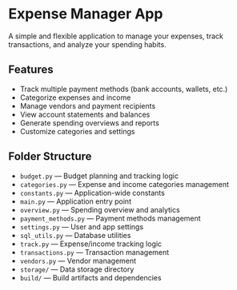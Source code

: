 # Expense Manager App

A simple and flexible application to manage your expenses, track transactions, and analyze your spending habits.

## Features

- Track multiple payment methods (bank accounts, wallets, etc.)
- Categorize expenses and income
- Manage vendors and payment recipients
- View account statements and balances
- Generate spending overviews and reports
- Customize categories and settings

## Folder Structure

- `budget.py` — Budget planning and tracking logic
- `categories.py` — Expense and income categories management
- `constants.py` — Application-wide constants
- `main.py` — Application entry point
- `overview.py` — Spending overview and analytics
- `payment_methods.py` — Payment methods management
- `settings.py` — User and app settings
- `sql_utils.py` — Database utilities
- `track.py` — Expense/income tracking logic
- `transactions.py` — Transaction management
- `vendors.py` — Vendor management
- `storage/` — Data storage directory
- `build/` — Build artifacts and dependencies